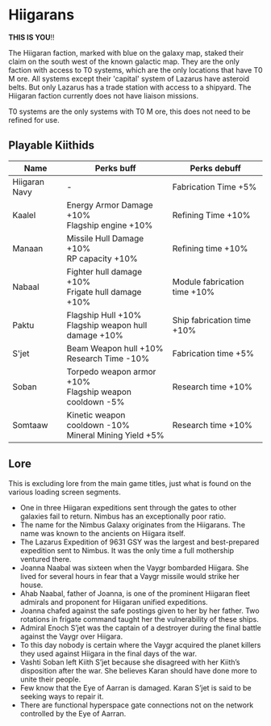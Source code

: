 # Hiigarans

**THIS IS YOU**!!

The Hiigaran faction, marked with blue on the galaxy map, staked their claim on the south west of the known galactic map. They are the only faction with access to T0 systems, which are the only locations that have T0 M ore. All systems except their 'capital' system of Lazarus have asteroid belts. But only Lazarus has a trade station with access to a shipyard. The Hiigaran faction currently does not have liaison missions.

T0 systems are the only systems with T0 M ore, this does not need to be refined for use.

## Playable Kiithids

|Name         |Perks buff                                                 |Perks debuff                |
|-------------|-----------------------------------------------------------|----------------------------|
|Hiigaran Navy| -                                                         |Fabrication Time +5%        |
|Kaalel       |Energy Armor Damage +10%<br />Flagship engine +10%         |Refining Time +10%          |
|Manaan       |Missile Hull Damage +10%<br />RP capacity +10%             |Refining time +10%          |
|Nabaal       |Fighter hull damage +10%<br />Frigate hull damage +10%     |Module fabrication time +10%|
|Paktu        |Flagship Hull +10%<br />Flagship weapon hull damage +10%   |Ship fabrication time +10%  |
|S'jet        |Beam Weapon hull +10%<br />Research Time -10%              |Fabrication time +5%        |
|Soban        |Torpedo weapon armor +10%<br />Flagship weapon cooldown -5%|Research time +10%          |
|Somtaaw      |Kinetic weapon cooldown -10%<br />Mineral Mining Yield +5% |Research time +10%          |

## Lore

This is excluding lore from the main game titles, just what is found on the various loading screen segments.

* One in three Hiigaran expeditions sent through the gates to other galaxies fail to return. Nimbus has an exceptionally poor ratio.
* The name for the Nimbus Galaxy originates from the Hiigarans. The name was known to the ancients on Hiigara itself.
* The Lazarus Expedition of 9631 GSY was the largest and best-prepared expedition sent to Nimbus. It was the only time a full mothership ventured there.
* Joanna Naabal was sixteen when the Vaygr bombarded Hiigara. She lived for several hours in fear that a Vaygr missile would strike her house.
* Ahab Naabal, father of Joanna, is one of the prominent Hiigaran fleet admirals and proponent for Hiigaran unified expeditions.
* Joanna chafed against the safe postings given to her by her father. Two rotations in frigate command taught her the vulnerability of these ships.
* Admiral Enoch S’jet was the captain of a destroyer during the final battle against the Vaygr over Hiigara.
* To this day nobody is certain where the Vaygr acquired the planet killers they used against Hiigara in the final days of the war.
* Vashti Soban left Kiith S’jet because she disagreed with her Kiith’s disposition after the war. She believes Karan should have done more to unite their people.
* Few know that the Eye of Aarran is damaged. Karan S’jet is said to be seeking ways to repair it.
* There are functional hyperspace gate connections not on the network controlled by the Eye of Aarran.
